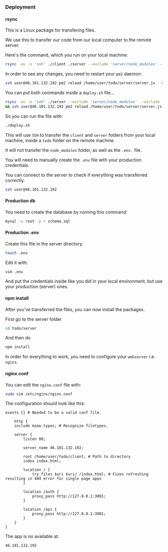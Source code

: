 ### Deployment

#### rsync

This is a Linux package for transfering files.

We use this to transfer our code from our local computer to the remote server.

Here's the command, which you run on your local machine:

```bash
rsync -av -e 'ssh' ./client ./server --exclude 'server/node_modules' --exclude 'server/package-lock.json' --exclude 'server/.env' user@46.101.132.192:~/todo/
```

In order to see any changes, you need to restart your `pm2` daemon:

```bash
ssh user@46.101.132.192 pm2 reload /home/user/todo/server/server.js --name "todo"
```

You can put both commands inside a `deploy.sh` file...

```bash
rsync -av -e 'ssh' ./server --exclude 'server/node_modules' --exclude 'server/package-lock.json' --exclude 'server/.env' user@46.101.132.192:~/todo/ \
&& ssh user@46.101.132.192 pm2 reload /home/user/todo/server/server.js --name "todo"
```

So you can run the file with:

```bash
./deploy.sh
```

This will use `SSH` to transfer the `client` and `server` folders from your local machine, inside a `todo` folder on the remote machine.

It will not transfer the `node_modules` folder, as well as the `.env.` file.

You will need to manually create the `.env` file with your production credentials.

You can connect to the server to check if everything was transferred correctly.

```bash
ssh user@46.101.132.192
```

#### Production db

You need to create the database by running this command:

```bash
mysql -u root -p < schema.sql
```

#### Production .env

Create this file in the server directory:

```bash
touch .env
```

Edit it with:

```bash
vim .env
```

And put the credentials inside like you did in your local environment, but use your production (server) ones.

#### npm install

After you've transferred the files, you can now install the packages.

First go to the server folder

```bash
cd todo/server
```

And then do

```bash
npm install
```

In order for everything to work, you need to configure your `webserver` i.e. `nginx`.

#### nginx.conf

You can edit the `nginx.conf` file with:

```bash
sudo vim /etc/nginx/nginx.conf
```

The configuration should look like this:

```nginx
events {} # Needed to be a valid conf file.

    http {
    include mime.types; # Recognize filetypes.

    server {
        listen 80;

        server_name 46.101.132.192;

        root /home/user/todo/client; # Path to directory
        index index.html;

        location / {
            try_files $uri $uri/ /index.html; # Fixes refreshing resulting in 404 error for single page apps
        }

        location /auth {
            proxy_pass http://127.0.0.1:3001;
        }

        location /api {
            proxy_pass http://127.0.0.1:3001;
        }
    }
}
```

The app is no available at:

```
46.101.132.192
```
